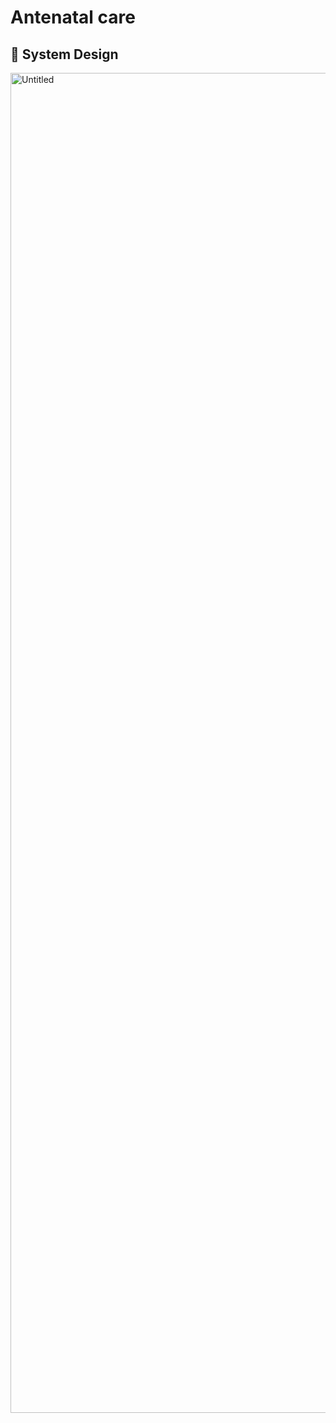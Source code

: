 # Antenatal care


## 🎨 System Design

<img width="2144" alt="Untitled" src="https://github.com/YoussifTaha/antenatal_care/assets/136083166/532757a7-cca0-4a20-a1db-2055802938b8">

